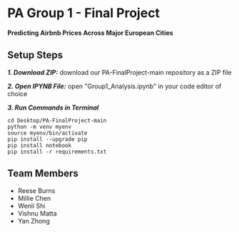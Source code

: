 # PA Group 1 - Final Project

**Predicting Airbnb Prices Across Major European Cities**

## Setup Steps

***1. Download ZIP:*** download our PA-FinalProject-main repository as a ZIP file

***2. Open IPYNB File:*** open "Group1_Analysis.ipynb" in your code editor of choice

***3. Run Commands in Terminal***

```
cd Desktop/PA-FinalProject-main
python -m venv myenv
source myenv/bin/activate
pip install --upgrade pip
pip install notebook
pip install -r requirements.txt
```

## Team Members

- Reese Burns
- Millie Chen
- Wenli Shi
- Vishnu Matta
- Yan Zhong
